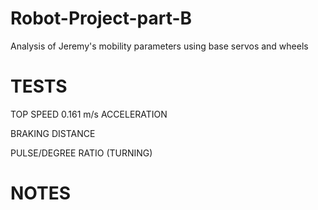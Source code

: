 # Robot-Project-part-B
Analysis of Jeremy's mobility parameters using base servos and wheels

# TESTS #
TOP SPEED
0.161 m/s
ACCELERATION

BRAKING DISTANCE

PULSE/DEGREE RATIO (TURNING)

# NOTES #
